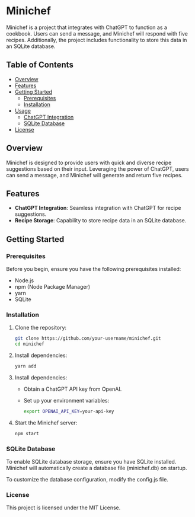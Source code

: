 # Minichef

Minichef is a project that integrates with ChatGPT to function as a cookbook. Users can send a message, and Minichef will respond with five recipes. Additionally, the project includes functionality to store this data in an SQLite database.

## Table of Contents

- [Overview](#overview)
- [Features](#features)
- [Getting Started](#getting-started)
  - [Prerequisites](#prerequisites)
  - [Installation](#installation)
- [Usage](#usage)
  - [ChatGPT Integration](#chatgpt-integration)
  - [SQLite Database](#sqlite-database)
- [License](#license)

## Overview

Minichef is designed to provide users with quick and diverse recipe suggestions based on their input. Leveraging the power of ChatGPT, users can send a message, and Minichef will generate and return five recipes.

## Features

- **ChatGPT Integration**: Seamless integration with ChatGPT for recipe suggestions.
- **Recipe Storage**: Capability to store recipe data in an SQLite database.

## Getting Started

### Prerequisites

Before you begin, ensure you have the following prerequisites installed:

- Node.js
- npm (Node Package Manager)
- yarn
- SQLite

### Installation

1. Clone the repository:

   ```bash
   git clone https://github.com/your-username/minichef.git
   cd minichef
   ```

2. Install dependencies:

   ```bash
   yarn add
   ```

3. Install dependencies:

    - Obtain a ChatGPT API key from OpenAI.
    - Set up your environment variables:

        ```bash
        export OPENAI_API_KEY=your-api-key
        ```

4. Start the Minichef server:

    ```bash
    npm start
    ```

### SQLite Database

To enable SQLite database storage, ensure you have SQLite installed. Minichef will automatically create a database file (minichef.db) on startup.

To customize the database configuration, modify the config.js file.

### License

This project is licensed under the MIT License.
